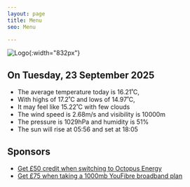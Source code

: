 ```yaml
---
layout: page
title: Menu
seo: Menu

---
```


![Logo](/images/logo.jpg){:width="832px"}

<!-- weather_marker starts -->
## On Tuesday, 23 September 2025

- The average temperature today is 16.21˚C,
- With highs of 17.2˚C and lows of 14.97˚C,
- It may feel like 15.22˚C with few clouds
- The wind speed is 2.68m/s and visibility is 10000m
- The pressure is 1029hPa and humidity is 51%
- The sun will rise at 05:56 and set at 18:05

<!-- weather_marker ends -->

## Sponsors

- [Get £50 credit when switching to Octopus Energy](https://bit.ly/3oD1nnS)
- [Get £75 when taking a 1000mb YouFibre broadband plan](https://aklam.io/91zWhU?)

